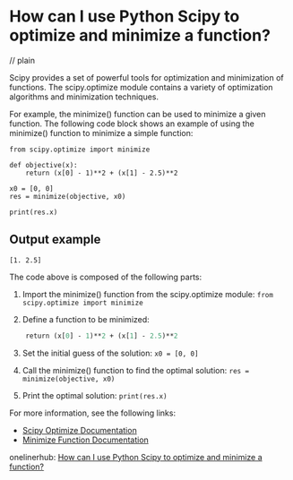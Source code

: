 # How can I use Python Scipy to optimize and minimize a function?
// plain

Scipy provides a set of powerful tools for optimization and minimization of functions. The scipy.optimize module contains a variety of optimization algorithms and minimization techniques.

For example, the minimize() function can be used to minimize a given function. The following code block shows an example of using the minimize() function to minimize a simple function:

```
from scipy.optimize import minimize

def objective(x):
    return (x[0] - 1)**2 + (x[1] - 2.5)**2

x0 = [0, 0]
res = minimize(objective, x0)

print(res.x)
```

## Output example

```
[1. 2.5]
```

The code above is composed of the following parts:

1. Import the minimize() function from the scipy.optimize module:
```from scipy.optimize import minimize```

2. Define a function to be minimized:
```def objective(x):
    return (x[0] - 1)**2 + (x[1] - 2.5)**2
```

3. Set the initial guess of the solution:
```x0 = [0, 0]```

4. Call the minimize() function to find the optimal solution:
```res = minimize(objective, x0)```

5. Print the optimal solution:
```print(res.x)```

For more information, see the following links:

- [Scipy Optimize Documentation](https://docs.scipy.org/doc/scipy/reference/optimize.html)
- [Minimize Function Documentation](https://docs.scipy.org/doc/scipy/reference/generated/scipy.optimize.minimize.html)

onelinerhub: [How can I use Python Scipy to optimize and minimize a function?](https://onelinerhub.com/python-scipy/how-can-i-use-python-scipy-to-optimize-and-minimize-a-function)